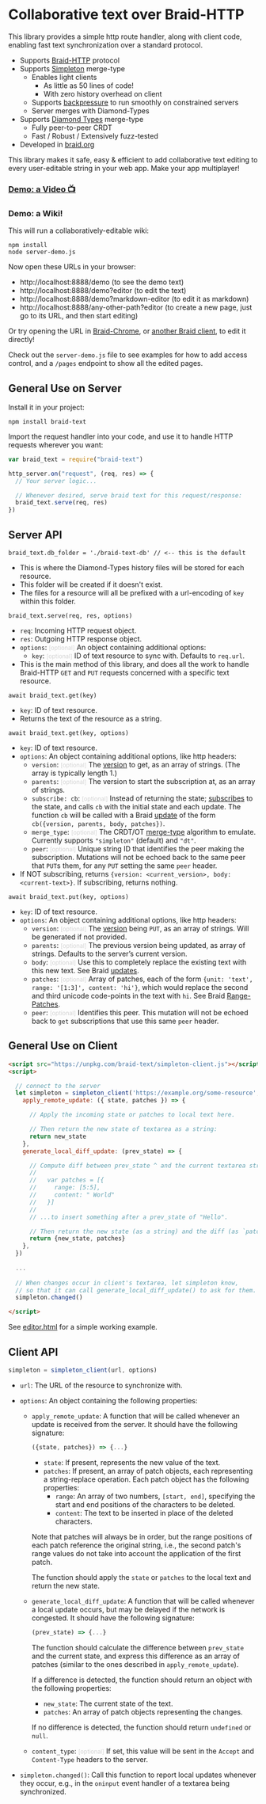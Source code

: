 # Collaborative text over Braid-HTTP

This library provides a simple http route handler, along with client code, enabling fast text synchronization over a standard protocol.

- Supports [Braid-HTTP](https://github.com/braid-org/braid-spec/blob/master/draft-toomim-httpbis-braid-http-04.txt) protocol
- Supports [Simpleton](https://braid.org/meeting-76/simpleton) merge-type
  - Enables light clients
    - As little as 50 lines of code!
    - With zero history overhead on client
  - Supports [backpressure](https://braid.org/meeting-81/simpleton) to run smoothly on constrained servers
  - Server merges with Diamond-Types
- Supports [Diamond Types](https://github.com/josephg/diamond-types) merge-type
  - Fully peer-to-peer CRDT
  - Fast / Robust / Extensively fuzz-tested
- Developed in [braid.org](https://braid.org)

This library makes it safe, easy & efficient to add collaborative text editing to every user-editable string in your web app.  Make your app multiplayer!

### [**Demo: a Video 📺**](https://braid.org/video/https://invisiblecollege.s3.us-west-1.amazonaws.com/braid-meeting-86.mp4#4755)

### Demo: a Wiki!

This will run a collaboratively-editable wiki:

```shell
npm install
node server-demo.js
```

Now open these URLs in your browser:
  - http://localhost:8888/demo (to see the demo text)
  - http://localhost:8888/demo?editor (to edit the text)
  - http://localhost:8888/demo?markdown-editor (to edit it as markdown)
  - http://localhost:8888/any-other-path?editor (to create a new page, just go to its URL, and then start editing)

Or try opening the URL in [Braid-Chrome](https://github.com/braid-org/braid-chrome), or [another Braid client](https://bloop.monster/simpleditor), to edit it directly!

Check out the `server-demo.js` file to see examples for how to add access control, and a `/pages` endpoint to show all the edited pages.

## General Use on Server

Install it in your project:
```shell
npm install braid-text
```

Import the request handler into your code, and use it to handle HTTP requests wherever you want:

```javascript
var braid_text = require("braid-text")

http_server.on("request", (req, res) => {
  // Your server logic...

  // Whenever desired, serve braid text for this request/response:
  braid_text.serve(req, res)
})
```

## Server API

`braid_text.db_folder = './braid-text-db' // <-- this is the default`
  - This is where the Diamond-Types history files will be stored for each resource.
  - This folder will be created if it doesn't exist.
  - The files for a resource will all be prefixed with a url-encoding of `key` within this folder.

`braid_text.serve(req, res, options)`
  - `req`: Incoming HTTP request object.
  - `res`: Outgoing HTTP response object.
  - `options`: <small style="color:lightgrey">[optional]</small> An object containing additional options:
    - `key`:  <small style="color:lightgrey">[optional]</small> ID of text resource to sync with.  Defaults to `req.url`.
  - This is the main method of this library, and does all the work to handle Braid-HTTP `GET` and `PUT` requests concerned with a specific text resource.

`await braid_text.get(key)`
  - `key`: ID of text resource.
  - Returns the text of the resource as a string.

`await braid_text.get(key, options)`
  - `key`: ID of text resource.
  - `options`: An object containing additional options, like http headers:
    - `version`:  <small style="color:lightgrey">[optional]</small> The [version](https://datatracker.ietf.org/doc/html/draft-toomim-httpbis-braid-http#section-2) to get, as an array of strings.  (The array is typically length 1.)
    - `parents`:  <small style="color:lightgrey">[optional]</small> The version to start the subscription at, as an array of strings.
    - `subscribe: cb`:  <small style="color:lightgrey">[optional]</small> Instead of returning the state; [subscribes](https://datatracker.ietf.org/doc/html/draft-toomim-httpbis-braid-http#section-4) to the state, and calls `cb` with the initial state and each update. The function `cb` will be called with a Braid [update](https://datatracker.ietf.org/doc/html/draft-toomim-httpbis-braid-http#section-3) of the form `cb({version, parents, body, patches})`.
    - `merge_type`: <small style="color:lightgrey">[optional]</small> The CRDT/OT [merge-type](https://raw.githubusercontent.com/braid-org/braid-spec/master/draft-toomim-httpbis-merge-types-00.txt) algorithm to emulate.  Currently supports `"simpleton"` (default) and `"dt"`.
    - `peer`: <small style="color:lightgrey">[optional]</small> Unique string ID that identifies the peer making the subscription. Mutations will not be echoed back to the same peer that `PUT`s them, for any `PUT` setting the same `peer` header.
  - If NOT subscribing, returns `{version: <current_version>, body: <current-text>}`. If subscribing, returns nothing.

`await braid_text.put(key, options)`
  - `key`: ID of text resource.
  - `options`: An object containing additional options, like http headers:
    - `version`:  <small style="color:lightgrey">[optional]</small> The [version](https://datatracker.ietf.org/doc/html/draft-toomim-httpbis-braid-http#section-2) being `PUT`, as an array of strings. Will be generated if not provided.
    - `parents`:  <small style="color:lightgrey">[optional]</small> The previous version being updated, as array of strings. Defaults to the server’s current version.
    - `body`: <small style="color:lightgrey">[optional]</small> Use this to completely replace the existing text with this new text.  See Braid [updates](https://datatracker.ietf.org/doc/html/draft-toomim-httpbis-braid-http#section-3).
    - `patches`: <small style="color:lightgrey">[optional]</small> Array of patches, each of the form `{unit: 'text', range: '[1:3]', content: 'hi'}`, which would replace the second and third unicode code-points in the text with `hi`.  See Braid [Range-Patches](https://github.com/braid-org/braid-spec/blob/master/draft-toomim-httpbis-range-patch-01.txt).
    - `peer`: <small style="color:lightgrey">[optional]</small> Identifies this peer. This mutation will not be echoed back to `get` subscriptions that use this same `peer` header.

## General Use on Client

```html
<script src="https://unpkg.com/braid-text/simpleton-client.js"></script>
<script>

  // connect to the server
  let simpleton = simpleton_client('https://example.org/some-resource', {
    apply_remote_update: ({ state, patches }) => {

      // Apply the incoming state or patches to local text here.

      // Then return the new state of textarea as a string:
      return new_state
    },
    generate_local_diff_update: (prev_state) => {

      // Compute diff between prev_state ^ and the current textarea string, such as:
      //
      //   var patches = [{
      //     range: [5:5],
      //     content: " World"
      //   }]
      //
      // ...to insert something after a prev_state of "Hello".

      // Then return the new state (as a string) and the diff (as `patches`)
      return {new_state, patches}
    },
  })
    
  ...
    
  // When changes occur in client's textarea, let simpleton know,
  // so that it can call generate_local_diff_update() to ask for them.
  simpleton.changed()

</script>
```

See [editor.html](https://raw.githubusercontent.com/braid-org/braid-text/master/editor.html) for a simple working example.

## Client API

```javascript
simpleton = simpleton_client(url, options)
```

- `url`: The URL of the resource to synchronize with.
- `options`: An object containing the following properties:
  - `apply_remote_update`: A function that will be called whenever an update is received from the server. It should have the following signature:

    ```javascript
    ({state, patches}) => {...}
    ```

    - `state`: If present, represents the new value of the text.
    - `patches`: If present, an array of patch objects, each representing a string-replace operation. Each patch object has the following properties:
      - `range`: An array of two numbers, `[start, end]`, specifying the start and end positions of the characters to be deleted.
      - `content`: The text to be inserted in place of the deleted characters.

    Note that patches will always be in order, but the range positions of each patch reference the original string, i.e., the second patch's range values do not take into account the application of the first patch.

    The function should apply the `state` or `patches` to the local text and return the new state.

  - `generate_local_diff_update`: A function that will be called whenever a local update occurs, but may be delayed if the network is congested. It should have the following signature:

    ```javascript
    (prev_state) => {...}
    ```

    The function should calculate the difference between `prev_state` and the current state, and express this difference as an array of patches (similar to the ones described in `apply_remote_update`).

    If a difference is detected, the function should return an object with the following properties:
    - `new_state`: The current state of the text.
    - `patches`: An array of patch objects representing the changes.

    If no difference is detected, the function should return `undefined` or `null`.

  - `content_type`: <small style="color:lightgrey">[optional]</small> If set, this value will be sent in the `Accept` and `Content-Type` headers to the server.

- `simpleton.changed()`: Call this function to report local updates whenever they occur, e.g., in the `oninput` event handler of a textarea being synchronized.
